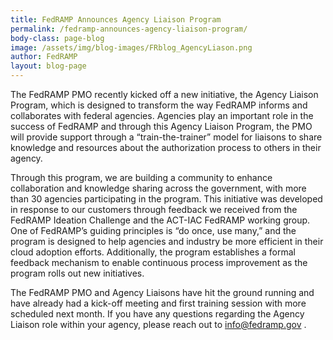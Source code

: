 ```yaml
---
title: FedRAMP Announces Agency Liaison Program
permalink: /fedramp-announces-agency-liaison-program/
body-class: page-blog
image: /assets/img/blog-images/FRblog_AgencyLiason.png
author: FedRAMP
layout: blog-page
---
```


The FedRAMP PMO recently kicked off a new initiative, the Agency Liaison Program, which is designed to transform the way FedRAMP informs and collaborates with federal agencies. Agencies play an important role in the success of FedRAMP and through this Agency Liaison Program, the PMO will provide support through a “train-the-trainer” model for liaisons to share knowledge and resources about the authorization process to others in their agency. 

Through this program, we are building a community to enhance collaboration and knowledge sharing across the government, with more than 30 agencies participating in the program. This initiative was developed in response to our customers through feedback we received from the FedRAMP Ideation Challenge and the ACT-IAC FedRAMP working group. One of FedRAMP’s guiding principles is “do once, use many,” and the program is designed to help agencies and industry be more efficient in their cloud adoption efforts. Additionally, the program establishes a formal feedback mechanism to enable continuous process improvement as the program rolls out new initiatives.

The FedRAMP PMO and Agency Liaisons have hit the ground running and have already had a kick-off meeting and first training session with more scheduled next month. If you have any questions regarding the Agency Liaison role within your agency, please reach out to <a href="mailto:info@fedramp.gov">info@fedramp.gov </a>. 

